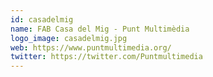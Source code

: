 ```yaml
---
id: casadelmig
name: FAB Casa del Mig - Punt Multimèdia
logo_image: casadelmig.jpg
web: https://www.puntmultimedia.org/
twitter: https://twitter.com/Puntmultimedia
---
```

